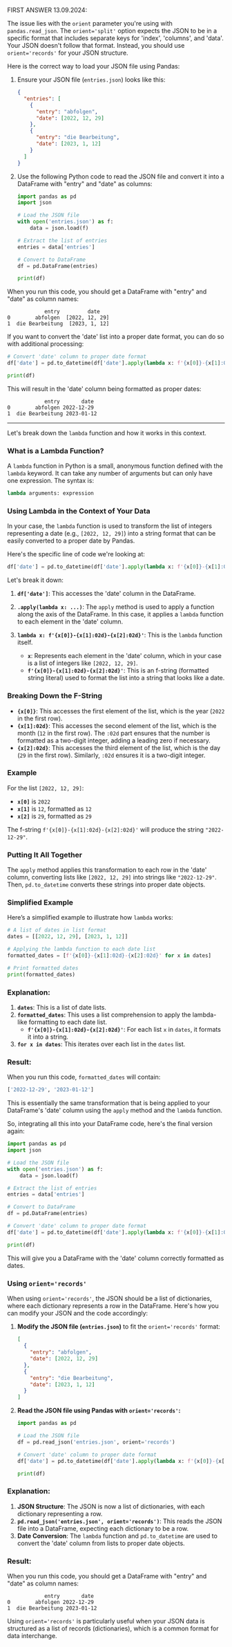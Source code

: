 FIRST ANSWER 13.09.2024:

The issue lies with the `orient` parameter you're using with `pandas.read_json`. The `orient='split'` option expects the JSON to be in a specific format that includes separate keys for 'index', 'columns', and 'data'. Your JSON doesn't follow that format. Instead, you should use `orient='records'` for your JSON structure.

Here is the correct way to load your JSON file using Pandas:

1. Ensure your JSON file (`entries.json`) looks like this:

    ```json
    {
      "entries": [
        {
          "entry": "abfolgen",
          "date": [2022, 12, 29]
        },
        {
          "entry": "die Bearbeitung",
          "date": [2023, 1, 12]
        }
      ]
    }
    ```

2. Use the following Python code to read the JSON file and convert it into a DataFrame with "entry" and "date" as columns:

    ```python
    import pandas as pd
    import json

    # Load the JSON file
    with open('entries.json') as f:
        data = json.load(f)

    # Extract the list of entries
    entries = data['entries']

    # Convert to DataFrame
    df = pd.DataFrame(entries)

    print(df)
    ```

When you run this code, you should get a DataFrame with "entry" and "date" as column names:

```
            entry         date
0        abfolgen  [2022, 12, 29]
1  die Bearbeitung  [2023, 1, 12]
```

If you want to convert the 'date' list into a proper date format, you can do so with additional processing:

```python
# Convert 'date' column to proper date format
df['date'] = pd.to_datetime(df['date'].apply(lambda x: f'{x[0]}-{x[1]:02d}-{x[2]:02d}'))

print(df)
```

This will result in the 'date' column being formatted as proper dates:

```
            entry       date
0        abfolgen 2022-12-29
1  die Bearbeitung 2023-01-12
```

- - -

Let's break down the `lambda` function and how it works in this context.

### What is a Lambda Function?

A `lambda` function in Python is a small, anonymous function defined with the `lambda` keyword. It can take any number of arguments but can only have one expression. The syntax is:

```python
lambda arguments: expression
```

### Using Lambda in the Context of Your Data

In your case, the `lambda` function is used to transform the list of integers representing a date (e.g., `[2022, 12, 29]`) into a string format that can be easily converted to a proper date by Pandas.

Here's the specific line of code we're looking at:

```python
df['date'] = pd.to_datetime(df['date'].apply(lambda x: f'{x[0]}-{x[1]:02d}-{x[2]:02d}'))
```

Let's break it down:

1. **`df['date']`**: This accesses the 'date' column in the DataFrame.

2. **`.apply(lambda x: ...)`**: The `apply` method is used to apply a function along the axis of the DataFrame. In this case, it applies a `lambda` function to each element in the 'date' column.

3. **`lambda x: f'{x[0]}-{x[1]:02d}-{x[2]:02d}'`**: This is the `lambda` function itself.
   - **`x`**: Represents each element in the 'date' column, which in your case is a list of integers like `[2022, 12, 29]`.
   - **`f'{x[0]}-{x[1]:02d}-{x[2]:02d}'`**: This is an f-string (formatted string literal) used to format the list into a string that looks like a date.

### Breaking Down the F-String

- **`{x[0]}`**: This accesses the first element of the list, which is the year (`2022` in the first row).
- **`{x[1]:02d}`**: This accesses the second element of the list, which is the month (`12` in the first row). The `:02d` part ensures that the number is formatted as a two-digit integer, adding a leading zero if necessary.
- **`{x[2]:02d}`**: This accesses the third element of the list, which is the day (`29` in the first row). Similarly, `:02d` ensures it is a two-digit integer.

### Example

For the list `[2022, 12, 29]`:
- **`x[0]`** is `2022`
- **`x[1]`** is `12`, formatted as `12`
- **`x[2]`** is `29`, formatted as `29`

The f-string `f'{x[0]}-{x[1]:02d}-{x[2]:02d}'` will produce the string `"2022-12-29"`.

### Putting It All Together

The `apply` method applies this transformation to each row in the 'date' column, converting lists like `[2022, 12, 29]` into strings like `"2022-12-29"`. Then, `pd.to_datetime` converts these strings into proper date objects.

### Simplified Example

Here’s a simplified example to illustrate how `lambda` works:

```python
# A list of dates in list format
dates = [[2022, 12, 29], [2023, 1, 12]]

# Applying the lambda function to each date list
formatted_dates = [f'{x[0]}-{x[1]:02d}-{x[2]:02d}' for x in dates]

# Print formatted dates
print(formatted_dates)
```

### Explanation:

1. **`dates`**: This is a list of date lists.
2. **`formatted_dates`**: This uses a list comprehension to apply the lambda-like formatting to each date list.
   - **`f'{x[0]}-{x[1]:02d}-{x[2]:02d}'`**: For each list `x` in `dates`, it formats it into a string.
3. **`for x in dates`**: This iterates over each list in the `dates` list.

### Result:

When you run this code, `formatted_dates` will contain:

```python
['2022-12-29', '2023-01-12']
```

This is essentially the same transformation that is being applied to your DataFrame's 'date' column using the `apply` method and the `lambda` function.

So, integrating all this into your DataFrame code, here's the final version again:

```python
import pandas as pd
import json

# Load the JSON file
with open('entries.json') as f:
    data = json.load(f)

# Extract the list of entries
entries = data['entries']

# Convert to DataFrame
df = pd.DataFrame(entries)

# Convert 'date' column to proper date format
df['date'] = pd.to_datetime(df['date'].apply(lambda x: f'{x[0]}-{x[1]:02d}-{x[2]:02d}'))

print(df)
```

This will give you a DataFrame with the 'date' column correctly formatted as dates.

#####

### Using `orient='records'`

When using `orient='records'`, the JSON should be a list of dictionaries, where each dictionary represents a row in the DataFrame. Here's how you can modify your JSON and the code accordingly:

1. **Modify the JSON file (`entries.json`)** to fit the `orient='records'` format:

    ```json
    [
      {
        "entry": "abfolgen",
        "date": [2022, 12, 29]
      },
      {
        "entry": "die Bearbeitung",
        "date": [2023, 1, 12]
      }
    ]
    ```

2. **Read the JSON file using Pandas with `orient='records'`:**

    ```python
    import pandas as pd

    # Load the JSON file
    df = pd.read_json('entries.json', orient='records')

    # Convert 'date' column to proper date format
    df['date'] = pd.to_datetime(df['date'].apply(lambda x: f'{x[0]}-{x[1]:02d}-{x[2]:02d}'))

    print(df)
    ```

### Explanation:

1. **JSON Structure**: The JSON is now a list of dictionaries, with each dictionary representing a row.
2. **`pd.read_json('entries.json', orient='records')`**: This reads the JSON file into a DataFrame, expecting each dictionary to be a row.
3. **Date Conversion**: The `lambda` function and `pd.to_datetime` are used to convert the 'date' column from lists to proper date objects.

### Result:

When you run this code, you should get a DataFrame with "entry" and "date" as column names:

```
            entry       date
0        abfolgen 2022-12-29
1  die Bearbeitung 2023-01-12
```

Using `orient='records'` is particularly useful when your JSON data is structured as a list of records (dictionaries), which is a common format for data interchange.
